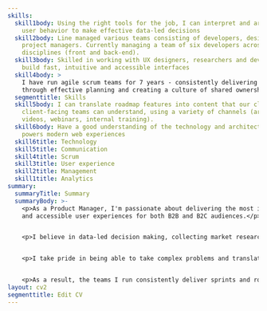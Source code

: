 ```yaml
---
skills:
  skill1body: Using the right tools for the job, I can interpret and articulate
    user behavior to make effective data-led decisions
  skill2body: Line managed various teams consisting of developers, designers and
    project managers. Currently managing a team of six developers across various
    disciplines (front and back-end).
  skill3body: Skilled in working with UX designers, researchers and developers to
    build fast, intuitive and accessible interfaces
  skill4body: >
    I have run agile scrum teams for 7 years - consistently delivering sprints
    through effective planning and creating a culture of shared ownership.
  segmenttitle: Skills
  skill5body: I can translate roadmap features into content that our clients and
    client-facing teams can understand, using a variety of channels (articles,
    videos, webinars, internal training).
  skill6body: Have a good understanding of the technology and architecture that
    powers modern web experiences
  skill6title: Technology
  skill5title: Communication
  skill4title: Scrum
  skill3title: User experience
  skill2title: Management
  skill1title: Analytics
summary:
  summaryTitle: Summary
  summaryBody: >-
    <p>As a Product Manager, I'm passionate about delivering the most intuitive
    and accessible user experiences for both B2B and B2C audiences.</p>


    <p>I believe in data-led decision making, collecting market research, user testing and analytics to build and then iterate on a product.</p>


    <p>I take pride in being able to take complex problems and translate them into simple concepts that my team can deliver and our clients can understand.</p>


    <p>As a result, the teams I run consistently deliver sprints and roadmap features through clear communication, effective planning and a culture of shared ownership.</p>
layout: cv2
segmenttitle: Edit CV
---
```

